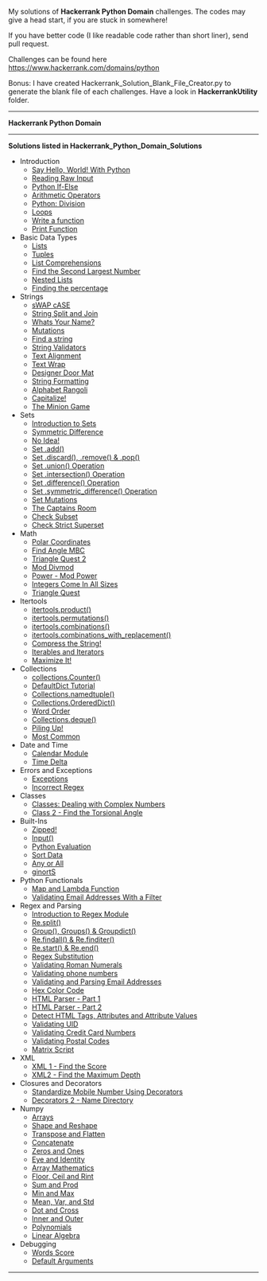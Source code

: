 <p>
My solutions of <strong>Hackerrank Python Domain</strong> challenges. The codes may give a head start, if you are stuck in somewhere!
</p>
<p>
 If you have better code (I like readable code rather than short liner), send pull request. 
 </p>
 <p>
 Challenges can be found here <a href="https://www.hackerrank.com/domains/python">https://www.hackerrank.com/domains/python</a>
</p>
<p>Bonus: I have created Hackerrank_Solution_Blank_File_Creator.py to generate the blank file of each challenges. Have a look in <b>HackerrankUtility</b> folder.</p>
<hr>
<b>Hackerrank Python Domain</b>


<hr>
<b>Solutions listed in Hackerrank_Python_Domain_Solutions</b>


- Introduction
   - [Say Hello, World! With Python](Introduction/SayHelloWorldWithPython.py)
   - [Reading Raw Input](Introduction/ReadingRawInput.py)
   - [Python If-Else](Introduction/PythonIfElse.py)
   - [Arithmetic Operators](Introduction/ArithmeticOperators.py)
   - [Python: Division](Introduction/PythonDivision.py)
   - [Loops](Introduction/Loops.py)
   - [Write a function](Introduction/Writeafunction.py)
   - [Print Function](Introduction/PrintFunction.py)
- Basic Data Types
   - [Lists](BasicDataTypes/Lists.py)
   - [Tuples](BasicDataTypes/Tuples.py)
   - [List Comprehensions](BasicDataTypes/ListComprehensions.py)
   - [Find the Second Largest Number](BasicDataTypes/FindtheSecondLargestNumber.py)
   - [Nested Lists](BasicDataTypes/NestedLists.py)
   - [Finding the percentage](BasicDataTypes/Findingthepercentage.py)
- Strings
   - [sWAP cASE](Strings/sWAPcASE.py)
   - [String Split and Join](Strings/StringSplitandJoin.py)
   - [Whats Your Name?](Strings/WhatsYourName.py)
   - [Mutations](Strings/Mutations.py)
   - [Find a string](Strings/Findastring.py)
   - [String Validators](Strings/StringValidators.py)
   - [Text Alignment](Strings/TextAlignment.py)
   - [Text Wrap](Strings/TextWrap.py)
   - [Designer Door Mat](Strings/DesignerDoorMat.py)
   - [String Formatting](Strings/StringFormatting.py)
   - [Alphabet Rangoli](Strings/AlphabetRangoli.py)
   - [Capitalize!](Strings/Capitalize.py)
   - [The Minion Game](Strings/TheMinionGame.py)
- Sets
   - [Introduction to Sets](Sets/IntroductiontoSets.py)
   - [Symmetric Difference](Sets/SymmetricDifference.py)
   - [No Idea!](Sets/NoIdea.py)
   - [Set .add()](Sets/Setadd.py)
   - [Set .discard(), .remove() &amp; .pop()](Sets/Setdiscardremoveamppop.py)
   - [Set .union() Operation](Sets/SetunionOperation.py)
   - [Set .intersection() Operation](Sets/SetintersectionOperation.py)
   - [Set .difference() Operation](Sets/SetdifferenceOperation.py)
   - [Set .symmetric_difference() Operation](Sets/Setsymmetric_differenceOperation.py)
   - [Set Mutations](Sets/SetMutations.py)
   - [The Captains Room](Sets/TheCaptainsRoom.py)
   - [Check Subset](Sets/CheckSubset.py)
   - [Check Strict Superset](Sets/CheckStrictSuperset.py)
- Math
   - [Polar Coordinates](Math/PolarCoordinates.py)
   - [Find Angle MBC](Math/FindAngleMBC.py)
   - [Triangle Quest 2](Math/TriangleQuest2.py)
   - [Mod Divmod](Math/ModDivmod.py)
   - [Power - Mod Power](Math/PowerModPower.py)
   - [Integers Come In All Sizes](Math/IntegersComeInAllSizes.py)
   - [Triangle Quest](Math/TriangleQuest.py)
- Itertools
   - [itertools.product()](Itertools/itertoolsproduct.py)
   - [itertools.permutations()](Itertools/itertoolspermutations.py)
   - [itertools.combinations()](Itertools/itertoolscombinations.py)
   - [itertools.combinations_with_replacement()](Itertools/itertoolscombinations_with_replacement.py)
   - [Compress the String!](Itertools/CompresstheString.py)
   - [Iterables and Iterators](Itertools/IterablesandIterators.py)
   - [Maximize It!](Itertools/MaximizeIt.py)
- Collections
   - [collections.Counter()](Collections/collectionsCounter.py)
   - [DefaultDict Tutorial](Collections/DefaultDictTutorial.py)
   - [Collections.namedtuple()](Collections/Collectionsnamedtuple.py)
   - [Collections.OrderedDict()](Collections/CollectionsOrderedDict.py)
   - [Word Order](Collections/WordOrder.py)
   - [Collections.deque()](Collections/Collectionsdeque.py)
   - [Piling Up!](Collections/PilingUp.py)
   - [Most Common](Collections/MostCommon.py)
- Date and Time
   - [Calendar Module](DateandTime/CalendarModule.py)
   - [Time Delta](DateandTime/TimeDelta.py)
- Errors and Exceptions
   - [Exceptions](ErrorsandExceptions/Exceptions.py)
   - [Incorrect Regex](ErrorsandExceptions/IncorrectRegex.py)
- Classes
   - [Classes: Dealing with Complex Numbers](Classes/ClassesDealingwithComplexNumbers.py)
   - [Class 2 - Find the Torsional Angle](Classes/Class2FindtheTorsionalAngle.py)
- Built-Ins
   - [Zipped!](BuiltIns/Zipped.py)
   - [Input()](BuiltIns/Input.py)
   - [Python Evaluation](BuiltIns/PythonEvaluation.py)
   - [Sort Data](BuiltIns/SortData.py)
   - [Any or All](BuiltIns/AnyorAll.py)
   - [ginortS](BuiltIns/ginortS.py)
- Python Functionals
   - [Map and Lambda Function](PythonFunctionals/MapandLambdaFunction.py)
   - [Validating Email Addresses With a Filter](PythonFunctionals/ValidatingEmailAddressesWithaFilter.py)
- Regex and Parsing
   - [Introduction to Regex Module](RegexandParsing/IntroductiontoRegexModule.py)
   - [Re.split()](RegexandParsing/Resplit.py)
   - [Group(), Groups() &amp; Groupdict()](RegexandParsing/GroupGroupsampGroupdict.py)
   - [Re.findall() &amp; Re.finditer()](RegexandParsing/RefindallampRefinditer.py)
   - [Re.start() &amp; Re.end()](RegexandParsing/RestartampReend.py)
   - [Regex Substitution](RegexandParsing/RegexSubstitution.py)
   - [Validating Roman Numerals](RegexandParsing/ValidatingRomanNumerals.py)
   - [Validating phone numbers](RegexandParsing/Validatingphonenumbers.py)
   - [Validating and Parsing Email Addresses](RegexandParsing/ValidatingandParsingEmailAddresses.py)
   - [Hex Color Code](RegexandParsing/HexColorCode.py)
   - [HTML Parser - Part 1](RegexandParsing/HTMLParserPart1.py)
   - [HTML Parser - Part 2](RegexandParsing/HTMLParserPart2.py)
   - [Detect HTML Tags, Attributes and Attribute Values](RegexandParsing/DetectHTMLTagsAttributesandAttributeValues.py)
   - [Validating UID](RegexandParsing/ValidatingUID.py)
   - [Validating Credit Card Numbers](RegexandParsing/ValidatingCreditCardNumbers.py)
   - [Validating Postal Codes](RegexandParsing/ValidatingPostalCodes.py)
   - [Matrix Script](RegexandParsing/MatrixScript.py)
- XML
   - [XML 1 - Find the Score](XML/XML1FindtheScore.py)
   - [XML2 - Find the Maximum Depth](XML/XML2FindtheMaximumDepth.py)
- Closures and Decorators
   - [Standardize Mobile Number Using Decorators](ClosuresandDecorators/StandardizeMobileNumberUsingDecorators.py)
   - [Decorators 2 - Name Directory](ClosuresandDecorators/Decorators2NameDirectory.py)
- Numpy
   - [Arrays](Numpy/Arrays.py)
   - [Shape and Reshape](Numpy/ShapeandReshape.py)
   - [Transpose and Flatten](Numpy/TransposeandFlatten.py)
   - [Concatenate](Numpy/Concatenate.py)
   - [Zeros and Ones](Numpy/ZerosandOnes.py)
   - [Eye and Identity](Numpy/EyeandIdentity.py)
   - [Array Mathematics](Numpy/ArrayMathematics.py)
   - [Floor, Ceil and Rint](Numpy/FloorCeilandRint.py)
   - [Sum and Prod](Numpy/SumandProd.py)
   - [Min and Max](Numpy/MinandMax.py)
   - [Mean, Var, and Std](Numpy/MeanVarandStd.py)
   - [Dot and Cross](Numpy/DotandCross.py)
   - [Inner and Outer](Numpy/InnerandOuter.py)
   - [Polynomials](Numpy/Polynomials.py)
   - [Linear Algebra](Numpy/LinearAlgebra.py)
- Debugging
   - [Words Score](Debugging/WordsScore.py)
   - [Default Arguments](Debugging/DefaultArguments.py)

<hr>


<h3>
